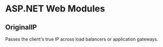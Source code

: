 # ASP.NET Web Modules

## OriginalIP
Passes the client's true IP across load balancers or application gateways.
